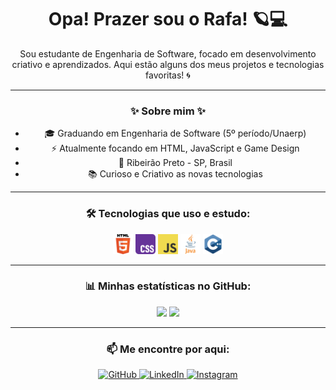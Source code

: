 <div align="center">

# Opa! Prazer sou o Rafa! 🪐💻

<p>Sou estudante de Engenharia de Software, focado em desenvolvimento criativo e aprendizados. Aqui estão alguns dos meus projetos e tecnologias favoritas! 🌀</p>

---

### ✨ Sobre mim ✨
- 🎓 Graduando em Engenharia de Software (5º período/Unaerp)
- ⚡ Atualmente focando em HTML, JavaScript e Game Design 
- 📍 Ribeirão Preto - SP, Brasil
- 📚 Curioso e Criativo as novas tecnologias

---

### 🛠 Tecnologias que uso e estudo:

<code><img height="32" src="https://raw.githubusercontent.com/github/explore/80688e429a7d4ef2fca1e82350fe8e3517d3494d/topics/html/html.png" alt="HTML5"/></code>
<code><img height="32" src="https://raw.githubusercontent.com/github/explore/80688e429a7d4ef2fca1e82350fe8e3517d3494d/topics/css/css.png" alt="CSS"/></code>
<code><img height="32" src="https://raw.githubusercontent.com/github/explore/80688e429a7d4ef2fca1e82350fe8e3517d3494d/topics/javascript/javascript.png" alt="JavaScript"/></code>
<code><img height="32" src="https://raw.githubusercontent.com/github/explore/80688e429a7d4ef2fca1e82350fe8e3517d3494d/topics/java/java.png" alt="Java"/></code>
<code><img height="32" src="https://raw.githubusercontent.com/github/explore/80688e429a7d4ef2fca1e82350fe8e3517d3494d/topics/cpp/cpp.png" alt="C++"/></code>

---

### 📊 Minhas estatísticas no GitHub:

<p align="center">
  <img src="https://github-readme-stats.vercel.app/api?username=DevRigby&show_icons=true&theme=radical&count_private=true" height="150em" />
  <img src="https://github-readme-stats.vercel.app/api/top-langs/?username=DevRigby&layout=compact&theme=radical" height="150em" />
</p>

---

### 📫 Me encontre por aqui:

<a href="https://github.com/DevRigby">
  <img src="https://img.shields.io/badge/GitHub-000000?style=for-the-badge&logo=github&logoColor=white" alt="GitHub"/>
</a>
<a href="https://www.linkedin.com/in/rafaelmeleporto">
  <img src="https://img.shields.io/badge/LinkedIn-0A66C2?style=for-the-badge&logo=linkedin&logoColor=white" alt="LinkedIn"/>
</a>
<a href="https://www.instagram.com/rmporto">
  <img src="https://img.shields.io/badge/Instagram-E4405F?style=for-the-badge&logo=instagram&logoColor=white" alt="Instagram"/>
</a>

</div>
